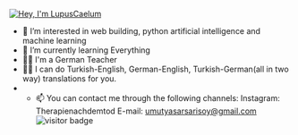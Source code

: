 [![Hey, I'm LupusCaelum](https://pimp-my-readme.webapp.io/pimp-my-readme/sliding-text?emojis=1f41d&text=Hey%252C%2520I%27m%2520LupusCaelum)](https://pimp-my-readme.webapp.io)
- 👀 I’m interested in web building, python artificial intelligence and machine learning
- 🌱 I’m currently learning Everything
- 👨‍🎓 I'm a German Teacher
- 👨‍⚖️ I can do Turkish-English, German-English, Turkish-German(all in two way) translations for you.
- - 📫 You can contact me through the following channels:
Instagram: Therapienachdemtod
E-mail: umutyasarsarisoy@gmail.com
![visitor badge](https://visitor-badge.glitch.me/badge?page_id=jwenjian.visitor-badge)

